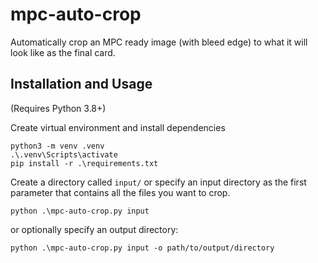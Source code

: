 # mpc-auto-crop
Automatically crop an MPC ready image (with bleed edge) to what it will look like as the final card.

## Installation and Usage
(Requires Python 3.8+)  

Create virtual environment and install dependencies
```
python3 -m venv .venv
.\.venv\Scripts\activate
pip install -r .\requirements.txt
```  
Create a directory called `input/` or specify an input directory as the first parameter that contains all the files you want to crop.
```
python .\mpc-auto-crop.py input 
```
or optionally specify an output directory:
```
python .\mpc-auto-crop.py input -o path/to/output/directory
```
